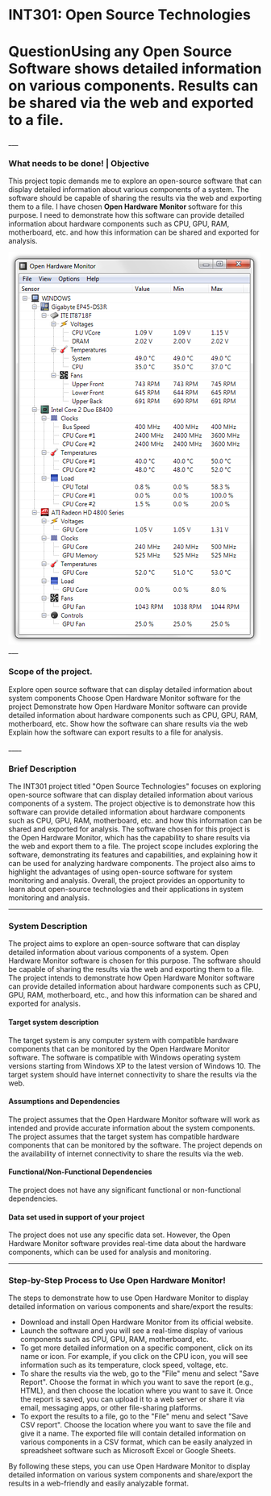# INT301: Open Source Technologies
<h1><b>Question</b>Using any Open Source Software shows detailed information on various components. Results can be shared via the web and exported to a file.</h1>
___
<h3>What needs to be done! | Objective </h3>
<p>This project topic demands me to explore an open-source software that can display detailed information about various components of a system. The software should be capable of sharing the results via the web and exporting them to a file. I have chosen <b>Open Hardware Monitor </b>software for this purpose. I need to demonstrate how this software can provide detailed information about hardware components such as CPU, GPU, RAM, motherboard, etc. and how this information can be shared and exported for analysis.</p>
<img src="Pro1.png" alt="Open Hardware Monitor">
___
<h3>Scope of the project.</h3>
<p>Explore open source software that can display detailed information about system components
Choose Open Hardware Monitor software for the project
Demonstrate how Open Hardware Monitor software can provide detailed information about hardware components such as CPU, GPU, RAM, motherboard, etc.
Show how the software can share results via the web
Explain how the software can export results to a file for analysis.</p>
____
<h3>Brief Description</h3>
<p>The INT301 project titled "Open Source Technologies" focuses on exploring open-source software that can display detailed information about various components of a system. The project objective is to demonstrate how this software can provide detailed information about hardware components such as CPU, GPU, RAM, motherboard, etc. and how this information can be shared and exported for analysis. The software chosen for this project is the Open Hardware Monitor, which has the capability to share results via the web and export them to a file. The project scope includes exploring the software, demonstrating its features and capabilities, and explaining how it can be used for analyzing hardware components. The project also aims to highlight the advantages of using open-source software for system monitoring and analysis. Overall, the project provides an opportunity to learn about open-source technologies and their applications in system monitoring and analysis.</p>

____
<h3>System Description</h3>
The project aims to explore an open-source software that can display detailed information about various components of a system. Open Hardware Monitor software is chosen for this purpose. The software should be capable of sharing the results via the web and exporting them to a file. The project intends to demonstrate how Open Hardware Monitor software can provide detailed information about hardware components such as CPU, GPU, RAM, motherboard, etc., and how this information can be shared and exported for analysis.

<h4>Target system description</h4>
The target system is any computer system with compatible hardware components that can be monitored by the Open Hardware Monitor software. The software is compatible with Windows operating system versions starting from Windows XP to the latest version of Windows 10. The target system should have internet connectivity to share the results via the web.

<h4>Assumptions and Dependencies</h4>
The project assumes that the Open Hardware Monitor software will work as intended and provide accurate information about the system components. The project assumes that the target system has compatible hardware components that can be monitored by the software. The project depends on the availability of internet connectivity to share the results via the web.

 <h4>Functional/Non-Functional Dependencies</h4>
The project does not have any significant functional or non-functional dependencies.

<h4>Data set used in support of your project</h4>

The project does not use any specific data set. However, the Open Hardware Monitor software provides real-time data about the hardware components, which can be used for analysis and monitoring.

***
<h3>Step-by-Step Process to Use Open Hardware Monitor!</h3>

The steps to demonstrate how to use Open Hardware Monitor to display detailed information on various components and share/export the results:
<ul>
 <li>Download and install Open Hardware Monitor from its official website.</li>
<li>Launch the software and you will see a real-time display of various components such as CPU, GPU, RAM, motherboard, etc.</li>
<li>To get more detailed information on a specific component, click on its name or icon. For example, if you click on the CPU icon, you will see information such as its temperature, clock speed, voltage, etc.</li>
<li>To share the results via the web, go to the "File" menu and select "Save Report". Choose the format in which you want to save the report (e.g., HTML), and then choose the location where you want to save it. Once the report is saved, you can upload it to a web server or share it via email, messaging apps, or other file-sharing platforms.</li>
<li>To export the results to a file, go to the "File" menu and select "Save CSV report". Choose the location where you want to save the file and give it a name. The exported file will contain detailed information on various components in a CSV format, which can be easily analyzed in spreadsheet software such as Microsoft Excel or Google Sheets.</li>
 </ul>
By following these steps, you can use Open Hardware Monitor to display detailed information on various system components and share/export the results in a web-friendly and easily analyzable format.
